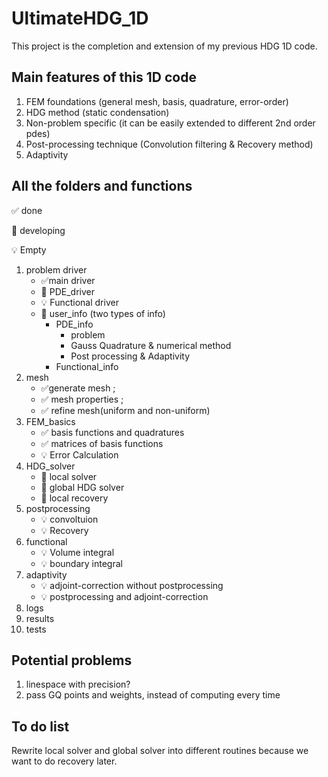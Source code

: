 # UltimateHDG_1D

This project is the completion and extension of my previous HDG 1D code.

## Main features of this 1D code

1. FEM foundations (general mesh, basis, quadrature, error-order)
2. HDG method (static condensation)
2. Non-problem specific (it can be easily extended to different 2nd order pdes)
3. Post-processing technique (Convolution filtering & Recovery method)
4. Adaptivity



## All the folders and functions
:white_check_mark: done

:wrench: developing

:bulb: Empty
1. problem driver
    * :white_check_mark:main driver
    * :wrench: PDE_driver
    * :bulb: Functional driver
    * :wrench: user_info (two types of info)  
      * PDE_info
        * problem
        * Gauss Quadrature & numerical method
        * Post processing & Adaptivity
      * Functional_info
2. mesh
    * :white_check_mark:generate mesh  ;
    * :white_check_mark: mesh properties ;
    * :white_check_mark: refine mesh(uniform and non-uniform)
3. FEM_basics
    * :white_check_mark: basis functions and quadratures
    * :white_check_mark: matrices of basis functions
    * :bulb: Error Calculation
4. HDG_solver
    * :wrench: local solver
    * :wrench: global HDG solver
    * :wrench: local recovery
5. postprocessing
    * :bulb: convoltuion
    * :bulb: Recovery
6. functional
    * :bulb: Volume integral
    * :bulb: boundary integral
7. adaptivity
    * :bulb: adjoint-correction without postprocessing
    * :bulb: postprocessing and adjoint-correction
8. logs
9. results
10. tests


## Potential problems

1. linespace with precision?
2. pass GQ points and weights, instead of computing every time 



## To do list

Rewrite local solver and global solver into different routines because we want to do recovery later.
